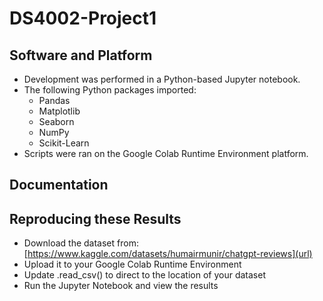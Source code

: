 # DS4002-Project1

## Software and Platform
* Development was performed in a Python-based Jupyter notebook.
* The following Python packages imported:
  * Pandas
  * Matplotlib
  * Seaborn
  * NumPy
  * Scikit-Learn
* Scripts were ran on the Google Colab Runtime Environment platform.

## Documentation

## Reproducing these Results
* Download the dataset from: [https://www.kaggle.com/datasets/humairmunir/chatgpt-reviews](url)
* Upload it to your Google Colab Runtime Environment
* Update .read_csv() to direct to the location of your dataset
* Run the Jupyter Notebook and view the results
